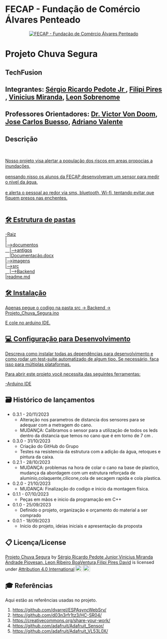 # FECAP - Fundação de Comércio Álvares Penteado

<p align="center">
<a href= "https://www.fecap.br/"><img src="https://encrypted-tbn0.gstatic.com/images?q=tbn:ANd9GcRhZPrRa89Kma0ZZogxm0pi-tCn_TLKeHGVxywp-LXAFGR3B1DPouAJYHgKZGV0XTEf4AE&usqp=CAU" alt="FECAP - Fundação de Comércio Álvares Penteado" border="0"></a>
</p>

# Projeto Chuva Segura

## TechFusion

## Integrantes: <a href="https://www.linkedin.com/in/s%C3%A9rgio-ricardo-pedote-junior-377523193/">Sérgio Ricardo Pedote Jr </a>, <a href="--------">Filipi Pires </a>, <a href="https://www.linkedin.com/in/vinicius-piovesan-531508263/">Vinicius Miranda</a>, <a href="-----">Leon Sobrenome</a>

## Professores Orientadores: <a href="https://www.linkedin.com/in/victorbarq/">Dr. Victor Von Doom</a>, <a href="https://www.linkedin.com/in/jbuesso/">Jose Carlos Buesso</a>, <a href="https://www.linkedin.com/in/adriano-valente-534576135/">Adriano Valente</a>

## Descrição

<p align="center">
<img src="https://lereaprender.com.br/chuva/" alt="" border="0">
 <br><br>
 <a href= ""><img  alt="" border="0" </a>
</p>


Nosso projeto visa alertar a população dos riscos em areas propocias a inundações,
<br><br>
pensando nisso os alunos da FECAP desenvolveram um sensor para medir o nivel da água, 
<br><br>
e alerta o pessoal ao redor via sms, bluetooth, Wi-fi, tentando evitar que fiquem presos nas enchentes.
<br><br>

## 🛠 Estrutura de pastas

-Raiz<br>
|<br>
|-->documentos<br>
  &emsp;|-->antigos<br>
  &emsp;|Documentação.docx<br>
|-->imagens<br>
|-->src<br>
  &emsp;|-->Backend<br>
|readme.md<br>

## 🛠 Instalação

Apenas pegue o codigo na pasta src -> Backend -> Projeto_Chuva_Segura.ino

E cole no arduino IDE.

## 💻 Configuração para Desenvolvimento

Descreva como instalar todas as dependências para desenvolvimento e como rodar um test-suite automatizado de algum tipo. Se necessário, faça isso para múltiplas plataformas.

Para abrir este projeto você necessita das seguintes ferramentas:

-<a href="https://www.arduino.cc/en/software">Arduino IDE</a>

## 🗃 Histórico de lançamentos

* 0.3.1 - 20/11/2023
    * Alteração nos parametros de distancia dos sensores para se adequar com a metragem do cano.   
    * MUDANÇA: Calibramos o sensor para a utilização de todos os leds dentro da distancia que temos no cano que é em torno de 7 cm .
* 0.3.0 - 31/10/2023
    * Criação do GitHub do Grupo
    * Testes na resistencia da estrutura com a adição da água, retoques e pintura da caixa. 
* 0.2.1 - 28/10/2023
    * MUDANÇA: problemas na hora de colar o cano na base de plastico, mudança da abordagem com um estrutura reforçada de aluminio,colaquente,cilicone,cola de secagem rapida e cola plastica.
* 0.2.0 - 21/10/2023
    * MUDANÇA: Finalização do codigo e inicio da montagem física.
* 0.1.1 - 07/10/2023
    * Peças em mãos e inicio da programação em C++
* 0.1.0 - 25/09/2023
    * Definido o projeto, organização e orçamento do material a ser comprado
* 0.0.1 - 18/09/2023
    * Inicio do projeto, ideias iniciais e apresentação da proposta

## 📋 Licença/License

<p xmlns:cc="http://creativecommons.org/ns#" xmlns:dct="http://purl.org/dc/terms/"><a property="dct:title" rel="cc:attributionURL" href="https://github.com/2023-2-NADS1/Grupo3/tree/main">Projeto Chuva Segura</a> by <a rel="cc:attributionURL dct:creator" property="cc:attributionName" href="https://github.com/2023-2-NADS1/Grupo3/tree/main">Sérgio Ricardo Pedote Junior,Vinicius Miranda Andrade Piovesan, Leon Ribeiro BoaVentura,Filipi Pires David</a> is licensed under <a href="http://creativecommons.org/licenses/by/4.0/?ref=chooser-v1" target="_blank" rel="license noopener noreferrer" style="display:inline-block;">Attribution 4.0 International<img style="height:22px!important;margin-left:3px;vertical-align:text-bottom;" src="https://mirrors.creativecommons.org/presskit/icons/cc.svg?ref=chooser-v1"><img style="height:22px!important;margin-left:3px;vertical-align:text-bottom;" src="https://mirrors.creativecommons.org/presskit/icons/by.svg?ref=chooser-v1"></a></p>

## 🎓 Referências

Aqui estão as referências usadas no projeto.

1. <https://github.com/dvarrel/ESPAsyncWebSrv/>
2. <https://github.com/d03n3rfr1tz3/HC-SR04/>
3. <https://creativecommons.org/share-your-work/>
4. <https://github.com/adafruit/Adafruit_Sensor/>
5. <https://github.com/adafruit/Adafruit_VL53L0X/>

